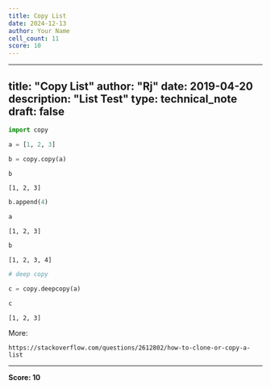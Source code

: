 ```yaml
---
title: Copy List
date: 2024-12-13
author: Your Name
cell_count: 11
score: 10
---
```


---
title: "Copy List"
author: "Rj"
date: 2019-04-20
description: "List Test"
type: technical_note
draft: false
---

```python
import copy
```


```python
a = [1, 2, 3]
```


```python
b = copy.copy(a)
```


```python
b
```




    [1, 2, 3]




```python
b.append(4)
```


```python
a
```




    [1, 2, 3]




```python
b
```




    [1, 2, 3, 4]




```python
# deep copy

c = copy.deepcopy(a)
```


```python
c
```




    [1, 2, 3]



More:
    
    https://stackoverflow.com/questions/2612802/how-to-clone-or-copy-a-list


---
**Score: 10**